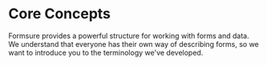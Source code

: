 # Core Concepts

Formsure provides a powerful structure for working with forms and data. We understand that everyone has their own way of describing forms, so we want to introduce you to the terminology we've developed.

